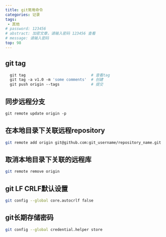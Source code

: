 ```yaml
---
title: git常用命令
categories: 记录
tags:
 - 其他
# password: 123456
# abstract: 加密文章，请输入密码 123456 查看
# message: 请输入密码
top: 98
---
```

## git tag

```bash
  git tag                             # 查看tag
  git tag -a v1.0 -m 'some comments'  # 创建
  git push origin --tags              # 提交
```
<!-- > git branch -a 查看所有分支
> git branch -d 分支名   （删除本地分支） -->

## 同步远程分支
```bash
git remote update origin -p
```

## 在本地目录下关联远程repository 
```bash
git remote add origin git@github.com:git_username/repository_name.git
```

## 取消本地目录下关联的远程库
```bash
git remote remove origin
```

## git LF CRLF默认设置
```bash
git config --global core.autocrlf false
```

## git长期存储密码
```bash
git config --global credential.helper store
```
